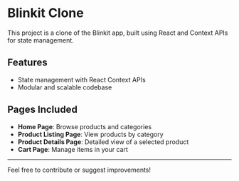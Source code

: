# Blinkit Clone

This project is a clone of the Blinkit app, built using React and Context APIs for state management.

## Features

- State management with React Context APIs
- Modular and scalable codebase

## Pages Included

- **Home Page**: Browse products and categories
- **Product Listing Page**: View products by category
- **Product Details Page**: Detailed view of a selected product
- **Cart Page**: Manage items in your cart

---

Feel free to contribute or suggest improvements!

